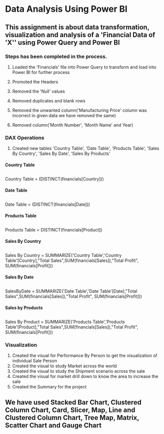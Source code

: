 # Data Analysis Using Power BI

## This assignment is about data transformation, visualization and analysis of a 'Financial Data of 'X'' using Power Query and Power BI

### Steps has been completed in the process.

1. Loaded the 'Financials' file into Power Query to transform and load into Power  BI for further process

2. Promoted the Headers

3. Removed the 'Null' values

4. Removed duplicates and blank rows

5. Removed the unwanted column('Manufacturing Price' column was incorrect in given data we have removed the same)

7. Removed column('Month Number', 'Month Name' and Year)

### DAX Operations

1. Created new tables 'Country Table', 'Date Table', 'Products Table', 'Sales By Country', 'Sales By Date', 'Sales By Products'

#### Country Table
##
  Country Table = (DISTINCT(financials[Country]))

#### Date Table
##
   Date Table = (DISTINCT(financials[Date]))

#### Products Table
##
   Products Table = DISTINCT(financials[Product])

#### Sales By Country
##
   Sales By Country = SUMMARIZE('Country Table','Country Table'[Country],"Total Sales",SUM(financials[Sales]),"Total Profit", SUM(financials[Profit]))

#### Sales By Date
##
   SalesByDate = SUMMARIZE('Date Table','Date Table'[Date],"Total Sales",SUM(financials[Sales]),"Total Profit", SUM(financials[Profit]))
   
#### Sales by Products
##
   Sales By Product = SUMMARIZE('Products Table','Products Table'[Product],"Total Sales",SUM(financials[Sales]),"Total Profit", SUM(financials[Profit]))

### Visualization

1. Created the visual for Performance By Person to get the visualization of individual Sale Person
2. Created the visual to study Market across the world
3. Created the visual to study the Shipment scenario across the sale
4. Created the visual for market drill down to know the area to increase the sale
5. Created the Summary for the project

## We have used Stacked Bar Chart, Clustered Column Chart, Card, Slicer, Map, Line and Clustered Column Chart, Tree Map, Matrix, Scatter Chart and Gauge Chart

